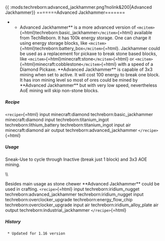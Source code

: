 {{ :mods:techreborn:advanced_jackhammer.png?nolink&200\|Advanced
Jackhammer}} =======Advanced Jackhammer=======

-   -   Advanced Jackhammer\*\* is a more advanced version of
        `<mcitem>`{=html}techreborn:basic_jackhammer`</mcitem>`{=html}
        available from TechReborn. It has 100k energy storage. One can
        charge it using energy storage blocks, like
        `<mcitem>`{=html}techreborn:battery_box`</mcitem>`{=html}.
        Jackhammer could be used as a replacement for pickaxe to break
        stone based blocks, like
        `<mcitem>`{=html}minecraft:stone`</mcitem>`{=html} or
        `<mcitem>`{=html}minecraft:cobblestone`</mcitem>`{=html} with a
        speed of a Diamond Pickaxe. \*\*Advanced Jackhammer\*\* is
        capable of 3x3 mining when set to active. It will cost 100
        energy to break one block. It has iron mining level so most of
        ores could be mined by \*\*Advanced Jackhammer\*\* but with very
        low speed, nevertheless AoE mining will skip non-stone blocks.

##### Recipe

`<recipe>`{=html} input minecraft:diamond techreborn:basic_jackhammer
minecraft:diamond input techreborn:titanium_ingot
techreborn:lithium_battery techreborn:titanium_ingot input air
minecraft:diamond air output techreborn:advanced_jackhammer
`</recipe>`{=html}

##### Usage

Sneak-Use to cycle through Inactive (break just 1 block) and 3x3 AOE
mining.

\\\\

Besides main usage as stone chewer \*\*Advanced Jackhammer\*\* could be
used in crafting. `<recipe>`{=html} input techreborn:iridium_nugget
techreborn:advanced_jackhammer techreborn:iridium_nugget input
techreborn:overclocker_upgrade techreborn:energy_flow_chip
techreborn:overclocker_upgrade input air techreborn:iridium_alloy_plate
air output techreborn:industrial_jackhammer `</recipe>`{=html}

##### History

` * Updated for 1.16 version`
